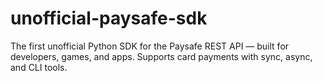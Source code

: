 # unofficial-paysafe-sdk
The first unofficial Python SDK for the Paysafe REST API — built for developers, games, and apps. Supports card payments with sync, async, and CLI tools.
